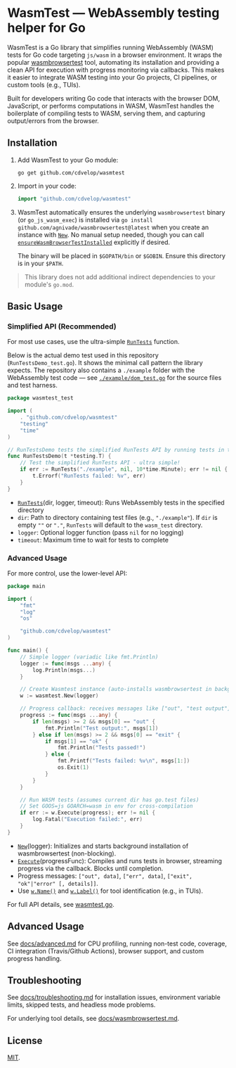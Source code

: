 # WasmTest — WebAssembly testing helper for Go

WasmTest is a Go library that simplifies running WebAssembly (WASM) tests for Go code targeting `js/wasm` in a browser environment. It wraps the popular [wasmbrowsertest](https://github.com/agnivade/wasmbrowsertest) tool, automating its installation and providing a clean API for execution with progress monitoring via callbacks. This makes it easier to integrate WASM testing into your Go projects, CI pipelines, or custom tools (e.g., TUIs).

Built for developers writing Go code that interacts with the browser DOM, JavaScript, or performs computations in WASM, WasmTest handles the boilerplate of compiling tests to WASM, serving them, and capturing output/errors from the browser.

## Installation

1. Add WasmTest to your Go module:
   ```
   go get github.com/cdvelop/wasmtest
   ```

2. Import in your code:
   ```go
   import "github.com/cdvelop/wasmtest"
   ```

3. WasmTest automatically ensures the underlying `wasmbrowsertest` binary (or `go_js_wasm_exec`) is installed via `go install github.com/agnivade/wasmbrowsertest@latest` when you create an instance with [`New`](wasmtest.go). No manual setup needed, though you can call [`ensureWasmBrowserTestInstalled`](wasmtest.go:46) explicitly if desired.

   The binary will be placed in `$GOPATH/bin` or `$GOBIN`. Ensure this directory is in your `$PATH`.

> This library does not add additional indirect dependencies to your module's `go.mod`.

## Basic Usage

### Simplified API (Recommended)

For most use cases, use the ultra-simple [`RunTests`](wasmtest.go) function.

Below is the actual demo test used in this repository (`RunTestsDemo_test.go`). It
shows the minimal call pattern the library expects. The repository also contains a
`./example` folder with the WebAssembly test code — see [`./example/dom_test.go`](./example/dom_test.go) for the source files
and test harness.

```go
package wasmtest_test

import (
	. "github.com/cdvelop/wasmtest"
	"testing"
	"time"
)

// RunTestsDemo tests the simplified RunTests API by running tests in the example directory
func RunTestsDemo(t *testing.T) {
	// Test the simplified RunTests API - ultra simple!
	if err := RunTests("./example", nil, 10*time.Minute); err != nil {
		t.Errorf("RunTests failed: %v", err)
	}
}
```

- [`RunTests`](wasmtest.go)(dir, logger, timeout): Runs WebAssembly tests in the specified directory
- `dir`: Path to directory containing test files (e.g., `"./example"`). If `dir` is empty `""` or `"."`,
  `RunTests` will default to the `wasm_test` directory.
- `logger`: Optional logger function (pass `nil` for no logging)
- `timeout`: Maximum time to wait for tests to complete

### Advanced Usage

For more control, use the lower-level API:

```go
package main

import (
	"fmt"
	"log"
	"os"

	"github.com/cdvelop/wasmtest"
)

func main() {
	// Simple logger (variadic like fmt.Println)
	logger := func(msgs ...any) {
		log.Println(msgs...)
	}

	// Create Wasmtest instance (auto-installs wasmbrowsertest in background)
	w := wasmtest.New(logger)

	// Progress callback: receives messages like ["out", "test output"], ["err", "error msg"], ["exit", "ok"|"error"]
	progress := func(msgs ...any) {
		if len(msgs) >= 2 && msgs[0] == "out" {
			fmt.Println("Test output:", msgs[1])
		} else if len(msgs) >= 2 && msgs[0] == "exit" {
			if msgs[1] == "ok" {
				fmt.Println("Tests passed!")
			} else {
				fmt.Printf("Tests failed: %v\n", msgs[1:])
				os.Exit(1)
			}
		}
	}

	// Run WASM tests (assumes current dir has go.test files)
	// Set GOOS=js GOARCH=wasm in env for cross-compilation
	if err := w.Execute(progress); err != nil {
		log.Fatal("Execution failed:", err)
	}
}
```

- [`New`](wasmtest.go:19)(logger): Initializes and starts background installation of wasmbrowsertest (non-blocking).
- [`Execute`](wasmtest.go)(progressFunc): Compiles and runs tests in browser, streaming progress via the callback. Blocks until completion.
- Progress messages: `["out", data]`, `["err", data]`, `["exit", "ok"|"error" [, details]]`.
- Use [`w.Name()`](wasmtest.go) and [`w.Label()`](wasmtest.go) for tool identification (e.g., in TUIs).

For full API details, see [wasmtest.go](wasmtest.go).


## Advanced Usage

See [docs/advanced.md](docs/advanced.md) for CPU profiling, running non-test code, coverage, CI integration (Travis/Github Actions), browser support, and custom progress handling.

## Troubleshooting

See [docs/troubleshooting.md](docs/troubleshooting.md) for installation issues, environment variable limits, skipped tests, and headless mode problems.

For underlying tool details, see [docs/wasmbrowsertest.md](docs/wasmbrowsertest.md).

## License

[MIT](LICENSE).
